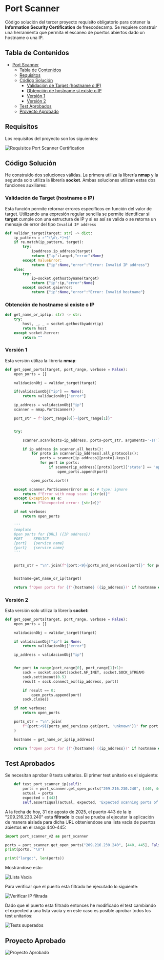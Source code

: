 # Port Scanner

Código solución del tercer proyecto requisito obligatorio para obtener la **Information Security Certification** de freecodecamp. Se requiere construir una herramienta que permita el escaneo de puertos abiertos dado un hostname o una IP.

## Tabla de Contenidos

- [Port Scanner](#port-scanner)
  - [Tabla de Contenidos](#tabla-de-contenidos)
  - [Requisitos](#requisitos)
  - [Código Solución](#código-solución)
    - [Validación de Target (hostname o IP)](#validación-de-target-hostname-o-ip)
    - [Obtención de hostname si existe o IP](#obtención-de-hostname-si-existe-o-ip)
    - [Versión 1](#versión-1)
    - [Versión 2](#versión-2)
  - [Test Aprobados](#test-aprobados)
  - [Proyecto Aprobado](#proyecto-aprobado)

## Requisitos

Los requisitos del proyecto son los siguientes:

![Requisitos Port Scanner Certification](./imagenes/requisitos.png)

## Código Solución

He construido dos soluciones válidas. La primera utiliza la librería **nmap** y la segunda solo utiliza la librería **socket**. Ambas soluciones utilizan estas dos funciones auxiliares:

### Validación de Target (hostname o IP)

Esta función permite retornar errores específicos en función del valor de target. Utilizando una expresión regular sencilla se permite identificar si **target** cumple con una estructura de IP y si es así se valida o se retorna un mensaje de error del tipo `Invalid IP address`

```py
def validar_target(target: str) -> dict:
    ip_pattern = r"^(\d\.*)+$"
    if re.match(ip_pattern, target):
        try:
            ipaddress.ip_address(target)
            return {"ip":target,"error":None}
        except ValueError:
            return {"ip":None,"error":"Error: Invalid IP address"}
    else:
        try:
            ip=socket.gethostbyname(target)
            return {"ip":ip,"error":None}
        except socket.gaierror:
            return {"ip":None,"error":"Error: Invalid hostname"}
```

### Obtención de hostname si existe o IP

```py
def get_name_or_ip(ip: str) -> str:
    try:
        host, _, _ = socket.gethostbyaddr(ip)
        return host
    except socket.herror:
        return ""
```

### Versión 1

Esta versión utiliza la librería **nmap**:

```py
def get_open_ports(target, port_range, verbose = False):
    open_ports = []

    validacionObj = validar_target(target)

    if(validacionObj["ip"] == None):
        return validacionObj["error"]

    ip_address = validacionObj["ip"]
    scanner = nmap.PortScanner()

    port_str = f"{port_range[0]}-{port_range[1]}"


    try:

        scanner.scan(hosts=ip_address, ports=port_str, arguments='-sT')

        if ip_address in scanner.all_hosts():
            for proto in scanner[ip_address].all_protocols():
                ports = scanner[ip_address][proto].keys()
                for port in ports:
                    if scanner[ip_address][proto][port]['state'] == 'open':
                        open_ports.append(port)

            open_ports.sort()

    except scanner.PortScannerError as e: # type: ignore
        return f"Error with nmap scan: {str(e)}"
    except Exception as e:
        return f"Unexpected error: {str(e)}"

    if not verbose:
        return open_ports

    '''
    template
    Open ports for {URL} ({IP address})
    PORT     SERVICE
    {port}   {service name}
    {port}   {service name}
    '''


    ports_str = "\n".join(f"{port:<9}{ports_and_services[port]}" for port in open_ports)


    hostname=get_name_or_ip(target)

    return f"Open ports for {f'{hostname} ({ip_address})' if hostname else ip_address}\nPORT     SERVICE\n{ports_str}"

```

### Versión 2

Esta versión solo utiliza la librería **socket**:

```py
def get_open_ports(target, port_range, verbose = False):
    open_ports = []

    validacionObj = validar_target(target)

    if validacionObj["ip"] is None:
        return validacionObj["error"]

    ip_address = validacionObj["ip"]


    for port in range(port_range[0], port_range[1]+1):
        sock = socket.socket(socket.AF_INET, socket.SOCK_STREAM)
        sock.settimeout(0.5)
        result = sock.connect_ex((ip_address, port))

        if result == 0:
            open_ports.append(port)
        sock.close()

    if not verbose:
        return open_ports

    ports_str = "\n".join(
        f"{port:<9}{ports_and_services.get(port, 'unknown')}" for port in open_ports
    )

    hostname = get_name_or_ip(ip_address)

    return f"Open ports for {f'{hostname} ({ip_address})' if hostname else ip_address}\nPORT     SERVICE\n{ports_str}"
```

## Test Aprobados

Se necesitan aprobar 8 tests unitarios. El primer test unitario es el siguiente:

```py
    def test_port_scanner_ip(self):
        ports = port_scanner.get_open_ports("209.216.230.240", [440, 445], False)
        actual = ports
        expected = [443]
        self.assertEqual(actual, expected, 'Expected scanning ports of IP address to return [443].')
```

A la fecha de hoy, 31 de agosto de 2025, el puerto 443 de la ip "209.216.230.240" esta **filtrado** lo cual se prueba al ejecutar la aplicación de manera aislada para dicha URL obteniendose una lista vacia de puertos abiertos en el rango 440-445:

```py
import port_scanner_v2 as port_scanner

ports = port_scanner.get_open_ports("209.216.230.240", [440, 445], False)
print(ports, "\n")

print("largo:", len(ports))
```

Mostrándose esto:

![Lista Vacía](./imagenes/lista_vacia.webp)

Para verificar que el puerto esta filtrado he ejecutado lo siguiente:

![Verificar IP filtrada](./imagenes/puerto_filtrado.webp)

Dado que el puerto esta filtrado entonces he modificado el test cambiando el expected a una lista vacía y en este caso es posible aprobar todos los test unitarios:

![Tests superados](./imagenes/test_superados.webp)

## Proyecto Aprobado

![Proyecto Aprobado](./imagenes/proyecto_aprobado.webp)
